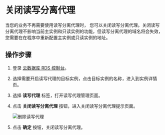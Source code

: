 # 关闭读写分离代理

当您的业务不再需要使用读写分离代理时， 您可以关闭读写分离代理。关闭读写分离代理不影响当前主实例和只读实例的功能，但读写分离代理的域名将会失效，您需要在在程序中重新配置主实例或只读实例的地址。

## 操作步骤
1. 登录 [云数据库 RDS 控制台](https://rds-console.jdcloud.com/database)。
2. 选择需要开启读写代理的目标实例，点击目标实例的名称，进入到实例详情页。
3. 选择 **读写代理** 标签，打开读写代理管理页面。
4. 点击 **关闭读写分离代理** 按钮，进入关闭读写分离代理提示页面。
    
   ![删除读写代理](../../../../../image/RDS/ReadWriteProxy-Delete.png)

5. 点击 **确定** 按钮，关闭读写分离代理。


